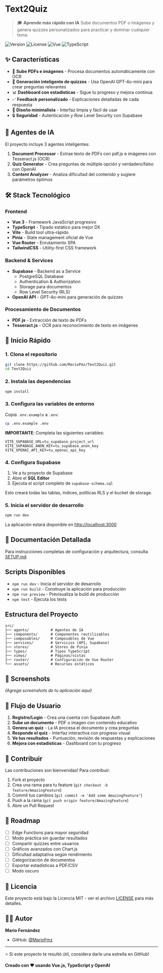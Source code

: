 # Text2Quiz

> 🎓 **Aprende más rápido con IA**
> Sube documentos PDF o imágenes y genera quizzes personalizados para practicar y dominar cualquier tema.

![Version](https://img.shields.io/badge/version-0.1.0-blue)
![License](https://img.shields.io/badge/license-MIT-green)
![Vue](https://img.shields.io/badge/Vue-3.5-brightgreen)
![TypeScript](https://img.shields.io/badge/TypeScript-5.7-blue)

## ✨ Características

- 📄 **Sube PDFs e imágenes** - Procesa documentos automáticamente con OCR
- 🤖 **Generación inteligente de quizzes** - Usa OpenAI GPT-4o-mini para crear preguntas relevantes
- 📊 **Dashboard con estadísticas** - Sigue tu progreso y mejora continua
- ✅ **Feedback personalizado** - Explicaciones detalladas de cada respuesta
- 🎯 **Diseño minimalista** - Interfaz limpia y fácil de usar
- 🔒 **Seguridad** - Autenticación y Row Level Security con Supabase

## 🤖 Agentes de IA

El proyecto incluye 3 agentes inteligentes:

1. **Document Processor** - Extrae texto de PDFs con pdf.js e imágenes con Tesseract.js (OCR)
2. **Quiz Generator** - Crea preguntas de múltiple opción y verdadero/falso con OpenAI
3. **Content Analyzer** - Analiza dificultad del contenido y sugiere parámetros óptimos

## 🛠️ Stack Tecnológico

### Frontend
- **Vue 3** - Framework JavaScript progresivo
- **TypeScript** - Tipado estático para mejor DX
- **Vite** - Build tool ultra-rápido
- **Pinia** - State management oficial de Vue
- **Vue Router** - Enrutamiento SPA
- **TailwindCSS** - Utility-first CSS framework

### Backend & Services
- **Supabase** - Backend as a Service
  - PostgreSQL Database
  - Authentication & Authorization
  - Storage para documentos
  - Row Level Security (RLS)
- **OpenAI API** - GPT-4o-mini para generación de quizzes

### Procesamiento de Documentos
- **PDF.js** - Extracción de texto de PDFs
- **Tesseract.js** - OCR para reconocimiento de texto en imágenes

## 🚀 Inicio Rápido

### 1. Clona el repositorio
```bash
git clone https://github.com/MarioFmz/Text2Quiz.git
cd Text2Quiz
```

### 2. Instala las dependencias
```bash
npm install
```

### 3. Configura las variables de entorno

Copia `.env.example` a `.env`:
```bash
cp .env.example .env
```

**IMPORTANTE**: Completa las siguientes variables:
```env
VITE_SUPABASE_URL=tu_supabase_project_url
VITE_SUPABASE_ANON_KEY=tu_supabase_anon_key
VITE_OPENAI_API_KEY=tu_openai_api_key
```

### 4. Configura Supabase

1. Ve a tu proyecto de Supabase
2. Abre el **SQL Editor**
3. Ejecuta el script completo de `supabase-schema.sql`

Esto creará todas las tablas, índices, políticas RLS y el bucket de storage.

### 5. Inicia el servidor de desarrollo
```bash
npm run dev
```

La aplicación estará disponible en [http://localhost:3000](http://localhost:3000)

## 📖 Documentación Detallada

Para instrucciones completas de configuración y arquitectura, consulta [SETUP.md](./SETUP.md)

## Scripts Disponibles

- `npm run dev` - Inicia el servidor de desarrollo
- `npm run build` - Construye la aplicación para producción
- `npm run preview` - Previsualiza la build de producción
- `npm test` - Ejecuta los tests

## Estructura del Proyecto

```
src/
├── agents/          # Agentes de IA
├── components/      # Componentes reutilizables
├── composables/     # Composables de Vue
├── services/        # Servicios (API, Supabase)
├── stores/          # Stores de Pinia
├── types/           # Tipos TypeScript
├── views/           # Páginas/vistas
├── router/          # Configuración de Vue Router
└── assets/          # Recursos estáticos
```

## 📸 Screenshots

*(Agrega screenshots de tu aplicación aquí)*

## 🎯 Flujo de Usuario

1. **Registro/Login** - Crea una cuenta con Supabase Auth
2. **Sube un documento** - PDF o imagen con contenido educativo
3. **Genera un quiz** - La IA procesa el documento y crea preguntas
4. **Responde el quiz** - Interfaz interactiva con progreso visual
5. **Ve tus resultados** - Puntuación, revisión de respuestas y explicaciones
6. **Mejora con estadísticas** - Dashboard con tu progreso

## 🤝 Contribuir

Las contribuciones son bienvenidas! Para contribuir:

1. Fork el proyecto
2. Crea una rama para tu feature (`git checkout -b feature/AmazingFeature`)
3. Commit tus cambios (`git commit -m 'Add some AmazingFeature'`)
4. Push a la rama (`git push origin feature/AmazingFeature`)
5. Abre un Pull Request

## 📝 Roadmap

- [ ] Edge Functions para mayor seguridad
- [ ] Modo práctica sin guardar resultados
- [ ] Compartir quizzes entre usuarios
- [ ] Gráficos avanzados con Chart.js
- [ ] Dificultad adaptativa según rendimiento
- [ ] Categorización de documentos
- [ ] Exportar estadísticas a PDF/CSV
- [ ] Modo oscuro

## 📄 Licencia

Este proyecto está bajo la Licencia MIT - ver el archivo [LICENSE](LICENSE) para más detalles.

## 👨‍💻 Autor

**Mario Fernández**
- GitHub: [@MarioFmz](https://github.com/MarioFmz)

---

⭐ Si este proyecto te resultó útil, considera darle una estrella en GitHub!

**Creado con ❤️ usando Vue.js, TypeScript y OpenAI**
